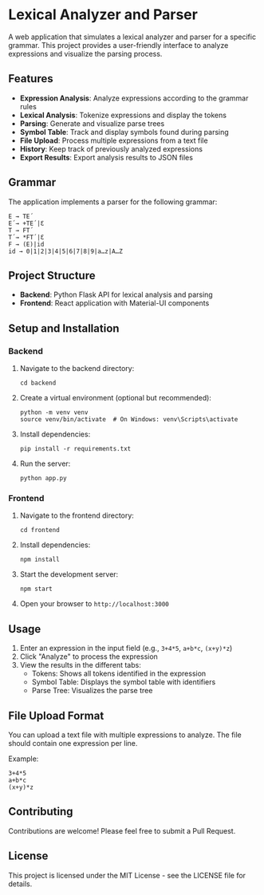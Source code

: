 # Lexical Analyzer and Parser

A web application that simulates a lexical analyzer and parser for a specific grammar. This project provides a user-friendly interface to analyze expressions and visualize the parsing process.

## Features

- **Expression Analysis**: Analyze expressions according to the grammar rules
- **Lexical Analysis**: Tokenize expressions and display the tokens
- **Parsing**: Generate and visualize parse trees
- **Symbol Table**: Track and display symbols found during parsing
- **File Upload**: Process multiple expressions from a text file
- **History**: Keep track of previously analyzed expressions
- **Export Results**: Export analysis results to JSON files

## Grammar

The application implements a parser for the following grammar:

```
E → TE´
E´→ +TE´|Ɛ
T → FT´
T´→ *FT´|Ɛ
F → (E)|id
id → 0|1|2|3|4|5|6|7|8|9|a…z|A…Z
```

## Project Structure

- **Backend**: Python Flask API for lexical analysis and parsing
- **Frontend**: React application with Material-UI components

## Setup and Installation

### Backend

1. Navigate to the backend directory:

   ```
   cd backend
   ```

2. Create a virtual environment (optional but recommended):

   ```
   python -m venv venv
   source venv/bin/activate  # On Windows: venv\Scripts\activate
   ```

3. Install dependencies:

   ```
   pip install -r requirements.txt
   ```

4. Run the server:
   ```
   python app.py
   ```

### Frontend

1. Navigate to the frontend directory:

   ```
   cd frontend
   ```

2. Install dependencies:

   ```
   npm install
   ```

3. Start the development server:

   ```
   npm start
   ```

4. Open your browser to `http://localhost:3000`

## Usage

1. Enter an expression in the input field (e.g., `3+4*5`, `a+b*c`, `(x+y)*z`)
2. Click "Analyze" to process the expression
3. View the results in the different tabs:
   - Tokens: Shows all tokens identified in the expression
   - Symbol Table: Displays the symbol table with identifiers
   - Parse Tree: Visualizes the parse tree

## File Upload Format

You can upload a text file with multiple expressions to analyze. The file should contain one expression per line.

Example:

```
3+4*5
a+b*c
(x+y)*z
```

## Contributing

Contributions are welcome! Please feel free to submit a Pull Request.

## License

This project is licensed under the MIT License - see the LICENSE file for details.
